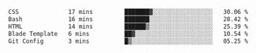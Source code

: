 
<!--START_SECTION:waka-->

```txt
CSS              17 mins         ███████▓░░░░░░░░░░░░░░░░░   30.06 %
Bash             16 mins         ███████░░░░░░░░░░░░░░░░░░   28.42 %
HTML             14 mins         ██████▒░░░░░░░░░░░░░░░░░░   25.39 %
Blade Template   6 mins          ██▓░░░░░░░░░░░░░░░░░░░░░░   10.54 %
Git Config       3 mins          █▒░░░░░░░░░░░░░░░░░░░░░░░   05.25 %
```

<!--END_SECTION:waka-->
